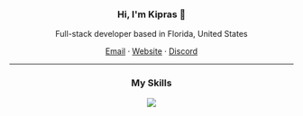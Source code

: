 <h3 align="center">Hi, I'm Kipras 👋</h3>
<p align="center">Full-stack developer based in Florida, United States</p>

<p align="center">
  <a href="mailto:kipraszapas@gmail.com">Email</a>  ·
  <a href="https://kipstudios.net">Website</a>  ·
  <a href="discordapp.com/users/563471308336267264">Discord</a>
</p>

---

<h3 align="center">My Skills</h3>
<p align="center">
  <img src="https://skillicons.dev/icons?perline=10&i=js,html,css,codepen,ae,discord, dart,eclipse,flutter,github,heroku,ps,netlify,replit,selenium,bootstrap,atom,pr,react,tailwind,py,flask,git,firebase,tailwind,unity,cs,figma" />
</p>
